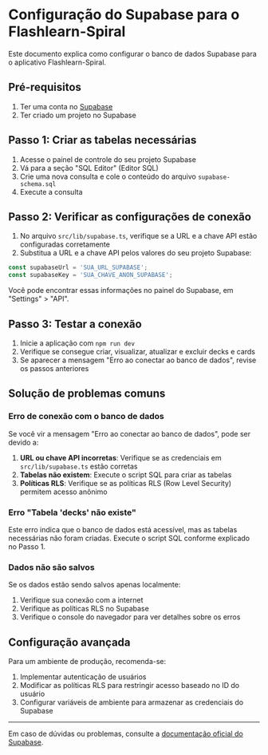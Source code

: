 # Configuração do Supabase para o Flashlearn-Spiral

Este documento explica como configurar o banco de dados Supabase para o aplicativo Flashlearn-Spiral.

## Pré-requisitos

1. Ter uma conta no [Supabase](https://supabase.com)
2. Ter criado um projeto no Supabase

## Passo 1: Criar as tabelas necessárias

1. Acesse o painel de controle do seu projeto Supabase
2. Vá para a seção "SQL Editor" (Editor SQL)
3. Crie uma nova consulta e cole o conteúdo do arquivo `supabase-schema.sql`
4. Execute a consulta

## Passo 2: Verificar as configurações de conexão

1. No arquivo `src/lib/supabase.ts`, verifique se a URL e a chave API estão configuradas corretamente
2. Substitua a URL e a chave API pelos valores do seu projeto Supabase:

```typescript
const supabaseUrl = 'SUA_URL_SUPABASE';
const supabaseKey = 'SUA_CHAVE_ANON_SUPABASE';
```

Você pode encontrar essas informações no painel do Supabase, em "Settings" > "API".

## Passo 3: Testar a conexão

1. Inicie a aplicação com `npm run dev`
2. Verifique se consegue criar, visualizar, atualizar e excluir decks e cards
3. Se aparecer a mensagem "Erro ao conectar ao banco de dados", revise os passos anteriores

## Solução de problemas comuns

### Erro de conexão com o banco de dados

Se você vir a mensagem "Erro ao conectar ao banco de dados", pode ser devido a:

1. **URL ou chave API incorretas**: Verifique se as credenciais em `src/lib/supabase.ts` estão corretas
2. **Tabelas não existem**: Execute o script SQL para criar as tabelas
3. **Políticas RLS**: Verifique se as políticas RLS (Row Level Security) permitem acesso anônimo

### Erro "Tabela 'decks' não existe"

Este erro indica que o banco de dados está acessível, mas as tabelas necessárias não foram criadas. Execute o script SQL conforme explicado no Passo 1.

### Dados não são salvos

Se os dados estão sendo salvos apenas localmente:

1. Verifique sua conexão com a internet
2. Verifique as políticas RLS no Supabase
3. Verifique o console do navegador para ver detalhes sobre os erros

## Configuração avançada

Para um ambiente de produção, recomenda-se:

1. Implementar autenticação de usuários
2. Modificar as políticas RLS para restringir acesso baseado no ID do usuário
3. Configurar variáveis de ambiente para armazenar as credenciais do Supabase

---

Em caso de dúvidas ou problemas, consulte a [documentação oficial do Supabase](https://supabase.com/docs). 